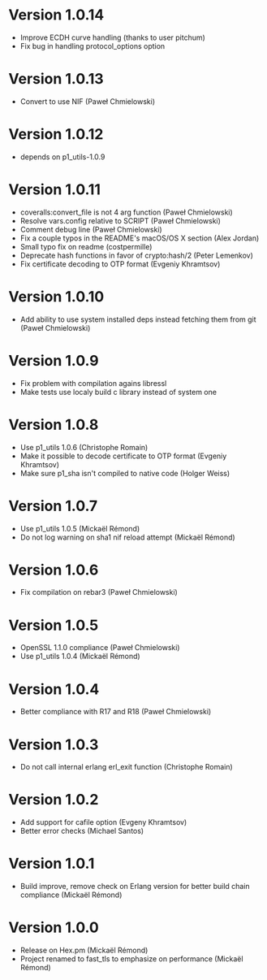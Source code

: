 # Version 1.0.14

* Improve ECDH curve handling (thanks to user pitchum)
* Fix bug in handling protocol_options option

# Version 1.0.13

* Convert to use NIF (Paweł Chmielowski)

# Version 1.0.12

* depends on p1_utils-1.0.9

# Version 1.0.11

* coveralls:convert_file is not 4 arg function (Paweł Chmielowski)
* Resolve vars.config relative to SCRIPT (Paweł Chmielowski)
* Comment debug line (Paweł Chmielowski)
* Fix a couple typos in the README's macOS/OS X section (Alex Jordan)
* Small typo fix on readme (costpermille)
* Deprecate hash functions in favor of crypto:hash/2 (Peter Lemenkov)
* Fix certificate decoding to OTP format (Evgeniy Khramtsov)

# Version 1.0.10

* Add ability to use system installed deps instead fetching them from git (Paweł Chmielowski)

# Version 1.0.9

* Fix problem with compilation agains libressl
* Make tests use localy build c library instead of system one

# Version 1.0.8

* Use p1_utils 1.0.6 (Christophe Romain)
* Make it possible to decode certificate to OTP format (Evgeniy Khramtsov)
* Make sure p1_sha isn't compiled to native code (Holger Weiss)

# Version 1.0.7

* Use p1_utils 1.0.5 (Mickaël Rémond)
* Do not log warning on sha1 nif reload attempt (Mickaël Rémond)

# Version 1.0.6

* Fix compilation on rebar3 (Paweł Chmielowski)

# Version 1.0.5

* OpenSSL 1.1.0 compliance (Paweł Chmielowski)
* Use p1_utils 1.0.4 (Mickaël Rémond)

# Version 1.0.4

* Better compliance with R17 and R18 (Paweł Chmielowski)

# Version 1.0.3

* Do not call internal erlang erl_exit function (Christophe Romain)

# Version 1.0.2

* Add support for cafile option (Evgeny Khramtsov)
* Better error checks (Michael Santos)

# Version 1.0.1

* Build improve, remove check on Erlang version for better build chain compliance (Mickaël Rémond)

# Version 1.0.0

* Release on Hex.pm (Mickaël Rémond)
* Project renamed to fast_tls to emphasize on performance (Mickaël
  Rémond)
